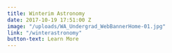 ```yaml
---
title: Winterim Astronomy
date: 2017-10-19 17:51:00 Z
image: "/uploads/WA_Undergrad_WebBannerHome-01.jpg"
link: "/winterastronomy"
button-text: Learn More
---
```


